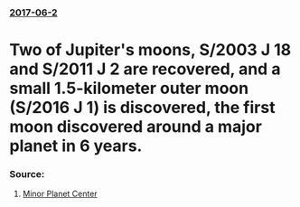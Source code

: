 ### [2017-06-2](/news/2017/06/2/index.md)

# Two of Jupiter's moons, S/2003 J 18 and S/2011 J 2 are recovered, and a small 1.5-kilometer outer moon (S/2016 J 1) is discovered, the first moon discovered around a major planet in 6 years. 




### Source:

1. [Minor Planet Center](http://www.minorplanetcenter.net/mpec/K17/K17L08.html)
